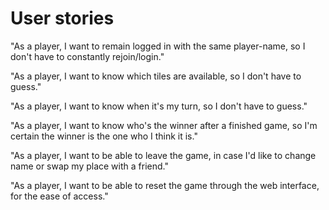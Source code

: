 # User stories

"As a player, I want to remain logged in with the same player-name, so I don't have to constantly rejoin/login."

"As a player, I want to know which tiles are available, so I don't have to guess."

"As a player, I want to know when it's my turn, so I don't have to guess."

"As a player, I want to know who's the winner after a finished game, so I'm certain the winner is the one who I think it is."

"As a player, I want to be able to leave the game, in case I'd like to change name or swap my place with a friend."

"As a player, I want to be able to reset the game through the web interface, for the ease of access."